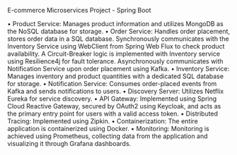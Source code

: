 E-commerce Microservices Project - Spring Boot

• Product Service: Manages product information and utilizes MongoDB as the NoSQL database for storage.
• Order Service: Handles order placement, stores order data in a SQL database. Synchronously communicates with
the Inventory Service using WebClient from Spring Web Flux to check product availability. A Circuit-Breaker
logic is implemented with Inventory service using Resilience4j for fault tolerance. Asynchronously communicates
with Notification Service upon order placement using Kafka.
• Inventory Service: Manages inventory and product quantities with a dedicated SQL database for storage.
• Notification Service: Consumes order-placed events from Kafka and sends notifications to users.
• Discovery Server: Utilizes Netflix Eureka for service discovery.
• API Gateway: Implemented using Spring Cloud Reactive Gateway, secured by OAuth2 using Keycloak, and
acts as the primary entry point for users with a valid access token.
• Distributed Tracing: Implemented using Zipkin.
• Containerization: The entire application is containerized using Docker.
• Monitoring: Monitoring is achieved using Prometheus, collecting data from the application and visualizing it
through Grafana dashboards.
